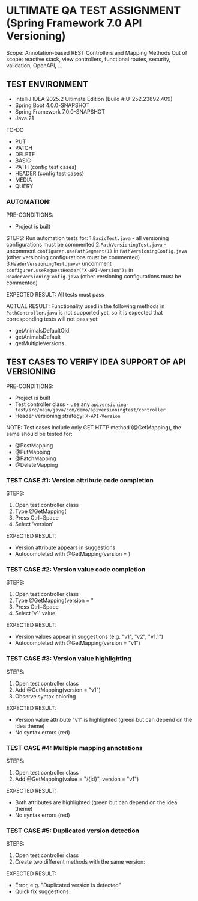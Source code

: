 # ULTIMATE QA TEST ASSIGNMENT (Spring Framework 7.0 API Versioning)

Scope: Annotation-based REST Controllers and Mapping Methods
Out of scope: reactive stack, view controllers, functional routes, security, validation, OpenAPI, ...

## TEST ENVIRONMENT
- IntelliJ IDEA 2025.2 Ultimate Edition (Build #IU-252.23892.409)
- Spring Boot 4.0.0-SNAPSHOT
- Spring Framework 7.0.0-SNAPSHOT
- Java 21

TO-DO
- PUT
- PATCH
- DELETE
- BASIC
- PATH (config test cases)
- HEADER (config test cases)
- MEDIA
- QUERY



### AUTOMATION:

PRE-CONDITIONS:
- Project is built

STEPS:
Run automation tests for:
1.`BasicTest.java` - all versioning configurations must be commented
2.`PathVersioningTest.java` - uncomment `configurer.usePathSegment(1)` in `PathVersioningConfig.java` (other versioning configurations must be commented)
3.`HeaderVersioningTest.java`- uncomment `configurer.useRequestHeader("X-API-Version");` in `HeaderVersioningConfig.java` (other versioning configurations must be commented)

EXPECTED RESULT:
All tests must pass

ACTUAL RESULT: 
Functionality used in the following methods in `PathController.java` is not supported yet, so it is expected that corresponding tests will not pass yet:
- getAnimalsDefaultOld
- getAnimalsDefault
- getMultipleVersions


## TEST CASES TO VERIFY IDEA SUPPORT OF API VERSIONING

PRE-CONDITIONS:
- Project is built
- Test controller class - use any `apiversioning-test/src/main/java/com/demo/apiversioningtest/controller`
- Header versioning strategy: `X-API-Version`


NOTE:
Test cases include only GET HTTP method (@GetMapping), the same should be tested for:
- @PostMapping
- @PutMapping
- @PatchMapping
- @DeleteMapping


### TEST CASE #1: Version attribute code completion
STEPS:
1. Open test controller class
2. Type @GetMapping(
3. Press Ctrl+Space
4. Select 'version'

EXPECTED RESULT:
- Version attribute appears in suggestions
- Autocompleted with @GetMapping(version = )


### TEST CASE #2: Version value code completion
STEPS:
1. Open test controller class
2. Type @GetMapping(version = "
3. Press Ctrl+Space
4. Select 'v1' value

EXPECTED RESULT:
- Version values appear in suggestions (e.g. "v1", "v2", "v1.1")
- Autocompleted with @GetMapping(version = "v1")


### TEST CASE #3: Version value highlighting
STEPS:
1. Open test controller class
2. Add @GetMapping(version = "v1")
2. Observe syntax coloring

EXPECTED RESULT:
- Version value attribute "v1" is highlighted (green but can depend on the idea theme)
- No syntax errors (red)


### TEST CASE #4: Multiple mapping annotations
STEPS:
1. Open test controller class
2. Add @GetMapping(value = "/{id}", version = "v1")

EXPECTED RESULT:
- Both attributes are highlighted (green but can depend on the idea theme)
- No syntax errors (red)


### TEST CASE #5: Duplicated version detection
STEPS:
1. Open test controller class
2. Create two different methods with the same version:

EXPECTED RESULT:
- Error, e.g. "Duplicated version is detected"
- Quick fix suggestions








